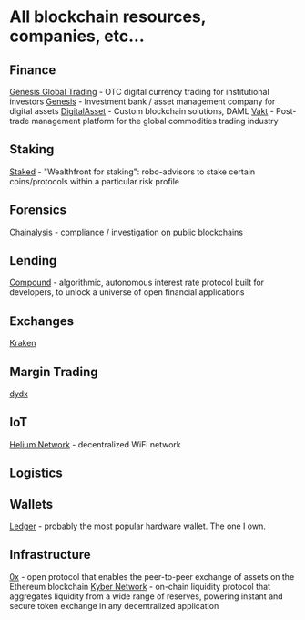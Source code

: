 # All blockchain resources, companies, etc...

## Finance
[Genesis Global Trading](https://genesistrading.com/) - OTC digital currency trading for institutional investors
[Genesis](https://www.genesisblockchain.io/) - Investment bank / asset management company for digital assets
[DigitalAsset](https://www.digitalasset.com/) - Custom blockchain solutions, DAML
[Vakt](https://www.vakt.com/) - Post-trade management platform for the global commodities trading industry

## Staking
[Staked](https://staked.us/) - "Wealthfront for staking": robo-advisors to stake certain coins/protocols within a particular risk profile

## Forensics
[Chainalysis](https://www.chainalysis.com/) - compliance / investigation on public blockchains

## Lending
[Compound](https://compound.finance/) - algorithmic, autonomous interest rate protocol built for developers, to unlock a universe of open financial applications

## Exchanges
[Kraken](https://kraken.com/)

## Margin Trading
[dydx](https://dydx.exchange/)

## IoT
[Helium Network](https://www.helium.com/) - decentralized WiFi network

## Logistics

## Wallets
[Ledger](https://www.ledger.com/) - probably the most popular hardware wallet. The one I own.

## Infrastructure
[0x](https://0x.org/) - open protocol that enables the peer-to-peer exchange of assets on the Ethereum blockchain
[Kyber Network](https://kyber.network/) - on-chain liquidity protocol that aggregates liquidity from a wide range of reserves, powering instant and secure token exchange in any decentralized application
